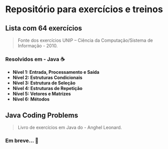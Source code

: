 # Repositório para exercícios e treinos  

## Lista com 64 exercícios
> Fonte dos exercícios UNIP – Ciência da Computação/Sistema de Informação - 2010.

### Resolvidos em - Java :coffee:

- **Nível 1: Entrada, Processamento e Saída**
- **Nível 2: Estruturas Condicionais**
- **Nível 3: Estrutura de Seleção**
- **Nível 4: Estruturas de Repetição**
- **Nível 5: Vetores e Matrizes**
- **Nível 6: Métodos**

## Java Coding Problems
> Livro de exercícios em Java do - Anghel Leonard.

### Em breve... :construction:
